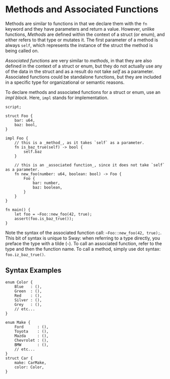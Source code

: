 # Methods and Associated Functions

Methods are similar to functions in that we declare them with the `fn` keyword and they have parameters and return a value. However, unlike functions, _Methods_ are defined within the context of a struct (or enum), and either refers to that type or mutates it. The first parameter of a method is always `self`, which represents the instance of the struct the method is being called on.

_Associated functions_ are very similar to _methods_, in that they are also defined in the context of a struct or enum, but they do not actually use any of the data in the struct and as a result do not take _self_ as a parameter. Associated functions could be standalone functions, but they are included in a specific type for organizational or semantic reasons.

To declare methods and associated functions for a struct or enum, use an _impl block_. Here, `impl` stands for implementation.

```sway
script;

struct Foo {
    bar: u64,
    baz: bool,
}

impl Foo {
    // this is a _method_, as it takes `self` as a parameter.
    fn is_baz_true(self) -> bool {
        self.baz
    }

    // this is an _associated function_, since it does not take `self` as a parameter.
    fn new_foo(number: u64, boolean: bool) -> Foo {
        Foo {
            bar: number,
            baz: boolean,
        }
    }
}

fn main() {
    let foo = ~Foo::new_foo(42, true);
    assert(foo.is_baz_true());
}
```

Note the syntax of the associated function call: `~Foo::new_foo(42, true);`. This bit of syntax is unique to Sway: when referring to a type directly, you preface the type with a tilde (`~`). To call an associated function, refer to the type and then the function name.
To call a method, simply use dot syntax: `foo.iz_baz_true()`.

## Syntax Examples

```sway
enum Color {
    Blue   : (),
    Green  : (),
    Red    : (),
    Silver : (),
    Grey   : (),
    // etc...
}

enum Make {
    Ford      : (),
    Toyota    : (),
    Mazda     : (),
    Chevrolet : (),
    BMW       : (),
    // etc...
}
struct Car {
    make: CarMake,
    color: Color,
}
```
